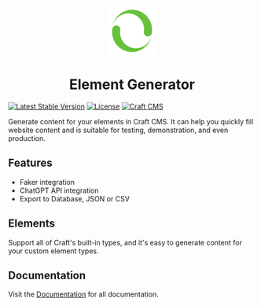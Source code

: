 <p align="center"><img src="src/icon.svg" width="100" height="100" alt="icon"></p>
<h1 align="center">Element Generator</h1>

[![Latest Stable Version](https://poser.pugx.org/panlatent/element-generator/v/stable.svg)](https://packagist.org/packages/panlatent/element-generator)
[![License](https://poser.pugx.org/panlatent/element-generator/license.svg)](https://packagist.org/packages/panlatent/element-generator)
[![Craft CMS](https://img.shields.io/badge/Powered_by-Craft_CMS-orange.svg?style=flat)](https://craftcms.com/)

Generate content for your elements in Craft CMS. It can help you quickly fill website content and is suitable for testing, demonstration, and even production.

## Features

- Faker integration
- ChatGPT API integration
- Export to Database, JSON or CSV

## Elements

Support all of Craft's built-in types, and it's easy to generate content for your custom element types.

## Documentation

Visit the [Documentation](https://docs.panlatent.com/element-generator) for all documentation.
